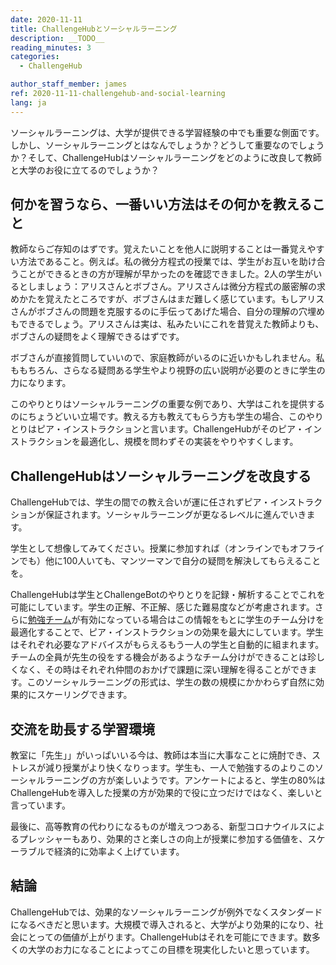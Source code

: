 ```yaml
---
date: 2020-11-11
title: ChallengeHubとソーシャルラーニング
description: __TODO__
reading_minutes: 3
categories:
  - ChallengeHub

author_staff_member: james
ref: 2020-11-11-challengehub-and-social-learning
lang: ja
---
```


ソーシャルラーニングは、大学が提供できる学習経験の中でも重要な側面です。しかし、ソーシャルラーニングとはなんでしょうか？どうして重要なのでしょうか？そして、ChallengeHubはソーシャルラーニングをどのように改良して教師と大学のお役に立てるのでしょうか？

## 何かを習うなら、一番いい方法はその何かを教えること

教師ならご存知のはずです。覚えたいことを他人に説明することは一番覚えやすい方法であること。例えば。私の微分方程式の授業では、学生がお互いを助け合うことができるときの方が理解が早かったのを確認できました。2人の学生がいるとしましょう：アリスさんとボブさん。アリスさんは微分方程式の厳密解の求めかたを覚えたところですが、ボブさんはまだ難しく感じています。もしアリスさんがボブさんの問題を克服するのに手伝ってあげた場合、自分の理解の穴埋めもできるでしょう。アリスさんは実は、私みたいにこれを昔覚えた教師よりも、ボブさんの疑問をよく理解できるはずです。

ボブさんが直接質問していいので、家庭教師がいるのに近いかもしれません。私ももちろん、さらなる疑問ある学生やより視野の広い説明が必要のときに学生の力になります。

このやりとりはソーシャルラーニングの重要な例であり、大学はこれを提供するのにちょうどいい立場です。教える方も教えてもらう方も学生の場合、このやりとりはピア・インストラクションと言います。ChallengeHubがそのピア・インストラクションを最適化し、規模を問わずその実装をやりやすくします。

## ChallengeHubはソーシャルラーニングを改良する

ChallengeHubでは、学生の間での教え合いが運に任されずピア・インストラクションが保証されます。ソーシャルラーニングが更なるレベルに進んでいきます。

学生として想像してみてください。授業に参加すれば（オンラインでもオフラインでも）他に100人いても、マンツーマンで自分の疑問を解決してもらえることを。

ChallengeHubは学生とChallengeBotのやりとりを記録・解析することでこれを可能にしています。学生の正解、不正解、感じた難易度などが考慮されます。さらに[勉強チーム]( /2020/04/10/announcing-study-teams/ )が有効になっている場合はこの情報をもとに学生のチーム分けを最適化することで、ピア・インストラクションの効果を最大にしています。学生はそれぞれ必要なアドバイスがもらえるもう一人の学生と自動的に組まれます。チームの全員が先生の役をする機会があるようなチーム分けができることは珍しくなく、その時はそれぞれ仲間のおかげで課題に深い理解を得ることができます。このソーシャルラーニングの形式は、学生の数の規模にかかわらず自然に効果的にスケーリングできます。

## 交流を助長する学習環境

教室に「先生」」がいっぱいいる今は、教師は本当に大事なことに焼酎でき、ストレスが減り授業がより快くなりっます。学生も、一人で勉強するのよりこのソーシャルラーニングの方が楽しいようです。アンケートによると、学生の80%はChallengeHubを導入した授業の方が効果的で役に立つだけではなく、楽しいと言っています。

最後に、高等教育の代わりになるものが増えつつある、新型コロナウイルスによるプレッシャーもあり、効果的さと楽しさの向上が授業に参加する価値を、スケーラブルで経済的に効率よく上げています。

## 結論

ChallengeHubでは、効果的なソーシャルラーニングが例外でなくスタンダードになるべきだと思います。大規模で導入されると、大学がより効果的になり、社会にとっての価値が上がります。ChallengeHubはそれを可能にできます。数多くの大学のお力になることによってこの目標を現実化したいと思っています。
